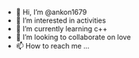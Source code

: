 - 👋 Hi, I’m @ankon1679
- 👀 I’m interested in activities
- 🌱 I’m currently learning c++
- 💞️ I’m looking to collaborate on love
- 📫 How to reach me ...

<!---
ankon1679/ankon1679 is a ✨ special ✨ repository because its `README.md` (this file) appears on your GitHub profile.
You can click the Preview link to take a look at your changes.
--->
